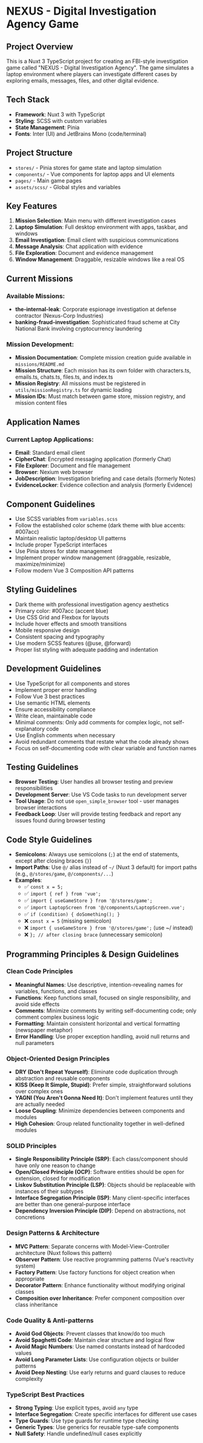 # NEXUS - Digital Investigation Agency Game

<!-- Use this file to provide workspace-specific custom instructions to Copilot. For more details, visit https://code.visualstudio.com/docs/copilot/copilot-customization#_use-a-githubcopilotinstructionsmd-file -->

## Project Overview

This is a Nuxt 3 TypeScript project for creating an FBI-style investigation game called "NEXUS - Digital Investigation Agency". The game simulates a laptop environment where players can investigate different cases by exploring emails, messages, files, and other digital evidence.

## Tech Stack

- **Framework**: Nuxt 3 with TypeScript
- **Styling**: SCSS with custom variables
- **State Management**: Pinia
- **Fonts**: Inter (UI) and JetBrains Mono (code/terminal)

## Project Structure

- `stores/` - Pinia stores for game state and laptop simulation
- `components/` - Vue components for laptop apps and UI elements
- `pages/` - Main game pages
- `assets/scss/` - Global styles and variables

## Key Features

1. **Mission Selection**: Main menu with different investigation cases
2. **Laptop Simulation**: Full desktop environment with apps, taskbar, and windows
3. **Email Investigation**: Email client with suspicious communications
4. **Message Analysis**: Chat application with evidence
5. **File Exploration**: Document and evidence management
6. **Window Management**: Draggable, resizable windows like a real OS

## Current Missions

### Available Missions:
- **the-internal-leak**: Corporate espionage investigation at defense contractor (Nexus-Corp Industries)
- **banking-fraud-investigation**: Sophisticated fraud scheme at City National Bank involving cryptocurrency laundering

### Mission Development:
- **Mission Documentation**: Complete mission creation guide available in `missions/README.md`
- **Mission Structure**: Each mission has its own folder with characters.ts, emails.ts, chats.ts, files.ts, and index.ts
- **Mission Registry**: All missions must be registered in `utils/missionRegistry.ts` for dynamic loading
- **Mission IDs**: Must match between game store, mission registry, and mission content files

## Application Names

### Current Laptop Applications:
- **Email**: Standard email client
- **CipherChat**: Encrypted messaging application (formerly Chat)
- **File Explorer**: Document and file management
- **Browser**: Nexium web browser
- **JobDescription**: Investigation briefing and case details (formerly Notes)
- **EvidenceLocker**: Evidence collection and analysis (formerly Evidence)

## Component Guidelines

- Use SCSS variables from `variables.scss` 
- Follow the established color scheme (dark theme with blue accents: #007acc)
- Maintain realistic laptop/desktop UI patterns
- Include proper TypeScript interfaces
- Use Pinia stores for state management
- Implement proper window management (draggable, resizable, maximize/minimize)
- Follow modern Vue 3 Composition API patterns

## Styling Guidelines

- Dark theme with professional investigation agency aesthetics
- Primary color: #007acc (accent blue)
- Use CSS Grid and Flexbox for layouts
- Include hover effects and smooth transitions
- Mobile responsive design
- Consistent spacing and typography
- Use modern SCSS features (@use, @forward)
- Proper list styling with adequate padding and indentation

## Development Guidelines

- Use TypeScript for all components and stores
- Implement proper error handling
- Follow Vue 3 best practices
- Use semantic HTML elements
- Ensure accessibility compliance
- Write clean, maintainable code
- Minimal comments: Only add comments for complex logic, not self-explanatory code
- Use English comments when necessary
- Avoid redundant comments that restate what the code already shows
- Focus on self-documenting code with clear variable and function names

## Testing Guidelines

- **Browser Testing**: User handles all browser testing and preview responsibilities
- **Development Server**: Use VS Code tasks to run development server
- **Tool Usage**: Do not use `open_simple_browser` tool - user manages browser interactions
- **Feedback Loop**: User will provide testing feedback and report any issues found during browser testing

## Code Style Guidelines

- **Semicolons**: Always use semicolons (`;`) at the end of statements, except after closing braces (`}`)
- **Import Paths**: Use `@/` alias instead of `~/` (Nuxt 3 default) for import paths (e.g., `@/stores/game`, `@/components/...`)
- **Examples**:
  - ✅ `const x = 5;`
  - ✅ `import { ref } from 'vue';`
  - ✅ `import { useGameStore } from '@/stores/game';`
  - ✅ `import LaptopScreen from '@/components/LaptopScreen.vue';`
  - ✅ `if (condition) { doSomething(); }`
  - ❌ `const x = 5` (missing semicolon)
  - ❌ `import { useGameStore } from '@/stores/game';` (use ~/ instead)
  - ❌ `}; // after closing brace` (unnecessary semicolon)

## Programming Principles & Design Guidelines

### Clean Code Principles
- **Meaningful Names**: Use descriptive, intention-revealing names for variables, functions, and classes
- **Functions**: Keep functions small, focused on single responsibility, and avoid side effects
- **Comments**: Minimize comments by writing self-documenting code; only comment complex business logic
- **Formatting**: Maintain consistent horizontal and vertical formatting (newspaper metaphor)
- **Error Handling**: Use proper exception handling, avoid null returns and null parameters

### Object-Oriented Design Principles
- **DRY (Don't Repeat Yourself)**: Eliminate code duplication through abstraction and reusable components
- **KISS (Keep It Simple, Stupid)**: Prefer simple, straightforward solutions over complex ones
- **YAGNI (You Aren't Gonna Need It)**: Don't implement features until they are actually needed
- **Loose Coupling**: Minimize dependencies between components and modules
- **High Cohesion**: Group related functionality together in well-defined modules

### SOLID Principles
- **Single Responsibility Principle (SRP)**: Each class/component should have only one reason to change
- **Open/Closed Principle (OCP)**: Software entities should be open for extension, closed for modification
- **Liskov Substitution Principle (LSP)**: Objects should be replaceable with instances of their subtypes
- **Interface Segregation Principle (ISP)**: Many client-specific interfaces are better than one general-purpose interface
- **Dependency Inversion Principle (DIP)**: Depend on abstractions, not concretions

### Design Patterns & Architecture
- **MVC Pattern**: Separate concerns with Model-View-Controller architecture (Nuxt follows this pattern)
- **Observer Pattern**: Use reactive programming patterns (Vue's reactivity system)
- **Factory Pattern**: Use factory functions for object creation when appropriate
- **Decorator Pattern**: Enhance functionality without modifying original classes
- **Composition over Inheritance**: Prefer component composition over class inheritance

### Code Quality & Anti-patterns
- **Avoid God Objects**: Prevent classes that know/do too much
- **Avoid Spaghetti Code**: Maintain clear structure and logical flow
- **Avoid Magic Numbers**: Use named constants instead of hardcoded values
- **Avoid Long Parameter Lists**: Use configuration objects or builder patterns
- **Avoid Deep Nesting**: Use early returns and guard clauses to reduce complexity

### TypeScript Best Practices
- **Strong Typing**: Use explicit types, avoid `any` type
- **Interface Segregation**: Create specific interfaces for different use cases
- **Type Guards**: Use type guards for runtime type checking
- **Generic Types**: Use generics for reusable type-safe components
- **Null Safety**: Handle undefined/null cases explicitly